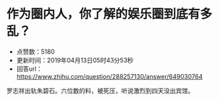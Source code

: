 # 作为圈内人，你了解的娱乐圈到底有多乱？
- 点赞数：5180
- 更新时间：2019年04月13日05时43分53秒
- 回答url：https://www.zhihu.com/question/288257130/answer/649030764
<body>
 <p data-pid="Sbom1d5p">罗志祥出轨朱碧石。六位数的料，被死压，听说激烈到四天没出宾馆。</p>
</body>